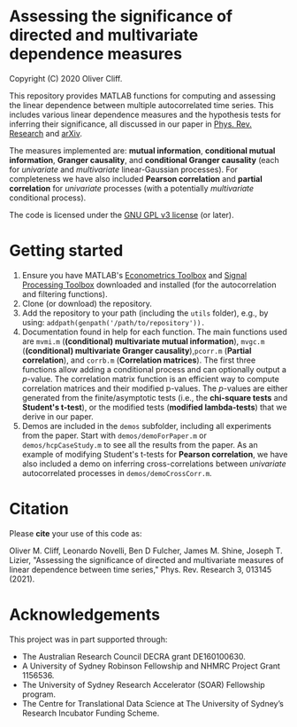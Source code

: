 # Assessing the significance of directed and multivariate dependence measures
Copyright (C) 2020 Oliver Cliff.

This repository provides MATLAB functions for computing and assessing the linear dependence between multiple autocorrelated time series. This includes various linear dependence measures and the hypothesis tests for inferring their significance, all discussed in our paper in [Phys. Rev. Research](https://journals.aps.org/prresearch/abstract/10.1103/PhysRevResearch.3.013145) and [arXiv](https://arxiv.org/abs/2003.03887).

The measures implemented are: **mutual information**, **conditional mutual information**, **Granger causality**, and **conditional Granger causality** (each for *univariate* and *multivariate* linear-Gaussian processes). For completeness we have also included **Pearson correlation** and **partial correlation** for *univariate* processes (with a potentially *multivariate* conditional process).

The code is licensed under the [GNU GPL v3 license](http://www.gnu.org/licenses/gpl-3.0.html) (or later).

# Getting started
1. Ensure you have MATLAB's [Econometrics Toolbox](https://www.mathworks.com/products/econometrics.html) and [Signal Processing Toolbox](https://www.mathworks.com/products/signal.html) downloaded and installed (for the autocorrelation and filtering functions).
2. Clone (or download) the repository.
3. Add the repository to your path (including the `utils` folder), e.g., by using: ``addpath(genpath('/path/to/repository')).``
6. Documentation found in help for each function. The main functions used are `mvmi.m` (**(conditional) multivariate mutual information**), `mvgc.m` (**(conditional) multivariate Granger causality**),`pcorr.m` (**Partial correlation**), and `corrb.m` (**Correlation matrices**). The first three functions allow adding a conditional process and can optionally output a *p*-value. The correlation matrix function is an efficient way to compute correlation matrices and their modified p-values. The *p*-values are either generated from the finite/asymptotic tests (i.e., the **chi-square tests** and **Student's t-test**), or the modified tests (**modified lambda-tests**) that we derive in our paper.
7. Demos are included in the `demos` subfolder, including all experiments from the paper. Start with `demos/demoForPaper.m` or `demos/hcpCaseStudy.m` to see all the results from the paper. As an example of modifying Student's t-tests for **Pearson correlation**, we have also included a demo on inferring cross-correlations between *univariate* autocorrelated processes in `demos/demoCrossCorr.m`.

# Citation
Please **cite** your use of this code as:

Oliver M. Cliff, Leonardo Novelli, Ben D Fulcher, James M. Shine, Joseph T. Lizier, "Assessing the significance of directed and multivariate measures of linear dependence between time series," Phys. Rev. Research 3, 013145 (2021).

# Acknowledgements
This project was in part supported through:

- The Australian Research Council DECRA grant DE160100630.
- A University of Sydney Robinson Fellowship and NHMRC Project Grant 1156536.
- The University of Sydney Research Accelerator (SOAR) Fellowship program.
- The Centre for Translational Data Science at The University of Sydney’s Research Incubator Funding Scheme.
